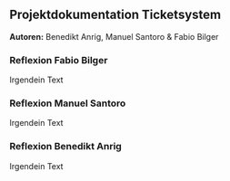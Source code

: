 ## Projektdokumentation Ticketsystem
**Autoren:** Benedikt Anrig, Manuel Santoro & Fabio Bilger

### Reflexion Fabio Bilger
Irgendein Text

### Reflexion Manuel Santoro
Irgendein Text

### Reflexion Benedikt Anrig
Irgendein Text
